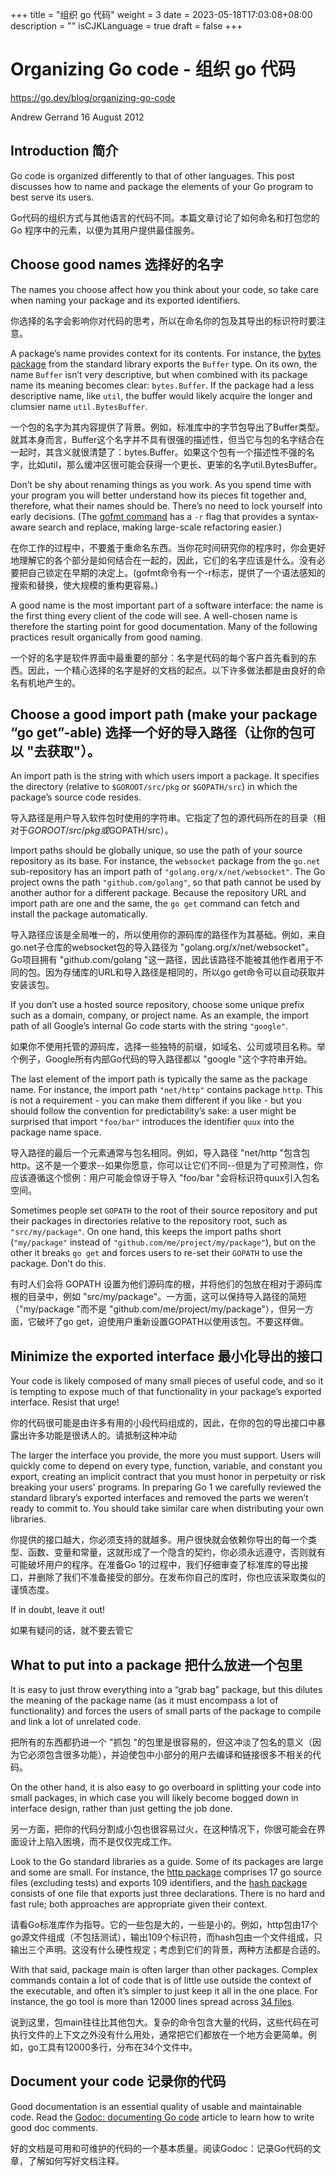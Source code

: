 +++
title = "组织 go 代码"
weight = 3
date = 2023-05-18T17:03:08+08:00
description = ""
isCJKLanguage = true
draft = false
+++

# Organizing Go code - 组织 go 代码

https://go.dev/blog/organizing-go-code

Andrew Gerrand
16 August 2012

## Introduction 简介

Go code is organized differently to that of other languages. This post discusses how to name and package the elements of your Go program to best serve its users.

Go代码的组织方式与其他语言的代码不同。本篇文章讨论了如何命名和打包您的 Go 程序中的元素，以便为其用户提供最佳服务。

## Choose good names 选择好的名字

The names you choose affect how you think about your code, so take care when naming your package and its exported identifiers.

你选择的名字会影响你对代码的思考，所以在命名你的包及其导出的标识符时要注意。

A package’s name provides context for its contents. For instance, the [bytes package](https://go.dev/pkg/bytes/) from the standard library exports the `Buffer` type. On its own, the name `Buffer` isn’t very descriptive, but when combined with its package name its meaning becomes clear: `bytes.Buffer`. If the package had a less descriptive name, like `util`, the buffer would likely acquire the longer and clumsier name `util.BytesBuffer`.

一个包的名字为其内容提供了背景。例如，标准库中的字节包导出了Buffer类型。就其本身而言，Buffer这个名字并不具有很强的描述性，但当它与包的名字结合在一起时，其含义就很清楚了：bytes.Buffer。如果这个包有一个描述性不强的名字，比如util，那么缓冲区很可能会获得一个更长、更笨的名字util.BytesBuffer。

Don’t be shy about renaming things as you work. As you spend time with your program you will better understand how its pieces fit together and, therefore, what their names should be. There’s no need to lock yourself into early decisions. (The [gofmt command](https://go.dev/cmd/gofmt/) has a `-r` flag that provides a syntax-aware search and replace, making large-scale refactoring easier.)

在你工作的过程中，不要羞于重命名东西。当你花时间研究你的程序时，你会更好地理解它的各个部分是如何结合在一起的，因此，它们的名字应该是什么。没有必要把自己锁定在早期的决定上。(gofmt命令有一个-r标志，提供了一个语法感知的搜索和替换，使大规模的重构更容易。)

A good name is the most important part of a software interface: the name is the first thing every client of the code will see. A well-chosen name is therefore the starting point for good documentation. Many of the following practices result organically from good naming.

一个好的名字是软件界面中最重要的部分：名字是代码的每个客户首先看到的东西。因此，一个精心选择的名字是好的文档的起点。以下许多做法都是由良好的命名有机地产生的。

## Choose a good import path (make your package “go get”-able) 选择一个好的导入路径（让你的包可以 "去获取"）。

An import path is the string with which users import a package. It specifies the directory (relative to `$GOROOT/src/pkg` or `$GOPATH/src`) in which the package’s source code resides.

导入路径是用户导入软件包时使用的字符串。它指定了包的源代码所在的目录（相对于$GOROOT/src/pkg或$GOPATH/src）。

Import paths should be globally unique, so use the path of your source repository as its base. For instance, the `websocket` package from the `go.net` sub-repository has an import path of `"golang.org/x/net/websocket"`. The Go project owns the path `"github.com/golang"`, so that path cannot be used by another author for a different package. Because the repository URL and import path are one and the same, the `go get` command can fetch and install the package automatically.

导入路径应该是全局唯一的，所以使用你的源码库的路径作为其基础。例如，来自go.net子仓库的websocket包的导入路径为 "golang.org/x/net/websocket"。Go项目拥有 "github.com/golang "这一路径，因此该路径不能被其他作者用于不同的包。因为存储库的URL和导入路径是相同的，所以go get命令可以自动获取并安装该包。

If you don’t use a hosted source repository, choose some unique prefix such as a domain, company, or project name. As an example, the import path of all Google’s internal Go code starts with the string `"google"`.

如果你不使用托管的源码库，选择一些独特的前缀，如域名、公司或项目名称。举个例子，Google所有内部Go代码的导入路径都以 "google "这个字符串开始。

The last element of the import path is typically the same as the package name. For instance, the import path `"net/http"` contains package `http`. This is not a requirement - you can make them different if you like - but you should follow the convention for predictability’s sake: a user might be surprised that import `"foo/bar"` introduces the identifier `quux` into the package name space.

导入路径的最后一个元素通常与包名相同。例如，导入路径 "net/http "包含包 http。这不是一个要求--如果你愿意，你可以让它们不同--但是为了可预测性，你应该遵循这个惯例：用户可能会惊讶于导入 "foo/bar "会将标识符quux引入包名空间。

Sometimes people set `GOPATH` to the root of their source repository and put their packages in directories relative to the repository root, such as `"src/my/package"`. On one hand, this keeps the import paths short (`"my/package"` instead of `"github.com/me/project/my/package"`), but on the other it breaks `go get` and forces users to re-set their `GOPATH` to use the package. Don’t do this.

有时人们会将 GOPATH 设置为他们源码库的根，并将他们的包放在相对于源码库根的目录中，例如 "src/my/package"。一方面，这可以保持导入路径的简短（"my/package "而不是 "github.com/me/project/my/package"），但另一方面，它破坏了go get，迫使用户重新设置GOPATH以使用该包。不要这样做。

## Minimize the exported interface 最小化导出的接口

Your code is likely composed of many small pieces of useful code, and so it is tempting to expose much of that functionality in your package’s exported interface. Resist that urge!

你的代码很可能是由许多有用的小段代码组成的，因此，在你的包的导出接口中暴露出许多功能是很诱人的。请抵制这种冲动

The larger the interface you provide, the more you must support. Users will quickly come to depend on every type, function, variable, and constant you export, creating an implicit contract that you must honor in perpetuity or risk breaking your users' programs. In preparing Go 1 we carefully reviewed the standard library’s exported interfaces and removed the parts we weren’t ready to commit to. You should take similar care when distributing your own libraries.

你提供的接口越大，你必须支持的就越多。用户很快就会依赖你导出的每一个类型、函数、变量和常量，这就形成了一个隐含的契约，你必须永远遵守，否则就有可能破坏用户的程序。在准备Go 1的过程中，我们仔细审查了标准库的导出接口，并删除了我们不准备接受的部分。在发布你自己的库时，你也应该采取类似的谨慎态度。

If in doubt, leave it out!

如果有疑问的话，就不要去管它

## What to put into a package 把什么放进一个包里

It is easy to just throw everything into a “grab bag” package, but this dilutes the meaning of the package name (as it must encompass a lot of functionality) and forces the users of small parts of the package to compile and link a lot of unrelated code.

把所有的东西都扔进一个 "抓包 "的包里是很容易的，但这冲淡了包名的意义（因为它必须包含很多功能），并迫使包中小部分的用户去编译和链接很多不相关的代码。

On the other hand, it is also easy to go overboard in splitting your code into small packages, in which case you will likely become bogged down in interface design, rather than just getting the job done.

另一方面，把你的代码分割成小包也很容易过火，在这种情况下，你很可能会在界面设计上陷入困境，而不是仅仅完成工作。

Look to the Go standard libraries as a guide. Some of its packages are large and some are small. For instance, the [http package](https://go.dev/pkg/net/http/) comprises 17 go source files (excluding tests) and exports 109 identifiers, and the [hash package](https://go.dev/pkg/hash/) consists of one file that exports just three declarations. There is no hard and fast rule; both approaches are appropriate given their context.

请看Go标准库作为指导。它的一些包是大的，一些是小的。例如，http包由17个go源文件组成（不包括测试），输出109个标识符，而hash包由一个文件组成，只输出三个声明。这没有什么硬性规定；考虑到它们的背景，两种方法都是合适的。

With that said, package main is often larger than other packages. Complex commands contain a lot of code that is of little use outside the context of the executable, and often it’s simpler to just keep it all in the one place. For instance, the go tool is more than 12000 lines spread across [34 files](https://go.dev/src/cmd/go/).

说到这里，包main往往比其他包大。复杂的命令包含大量的代码，这些代码在可执行文件的上下文之外没有什么用处，通常把它们都放在一个地方会更简单。例如，go工具有12000多行，分布在34个文件中。

## Document your code 记录你的代码

Good documentation is an essential quality of usable and maintainable code. Read the [Godoc: documenting Go code](https://go.dev/doc/articles/godoc_documenting_go_code.html) article to learn how to write good doc comments.

好的文档是可用和可维护的代码的一个基本质量。阅读Godoc：记录Go代码的文章，了解如何写好文档注释。
